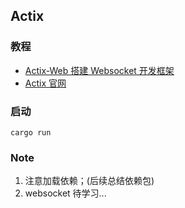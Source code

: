 ## Actix

### 教程

- [Actix-Web 搭建 Websocket 开发框架](https://zhuanlan.zhihu.com/p/421571942)
- [Actix 官网](https://actix.rs/)

### 启动

```
cargo run
```


### Note

1. 注意加载依赖；(后续总结依赖包)
2. websocket 待学习...